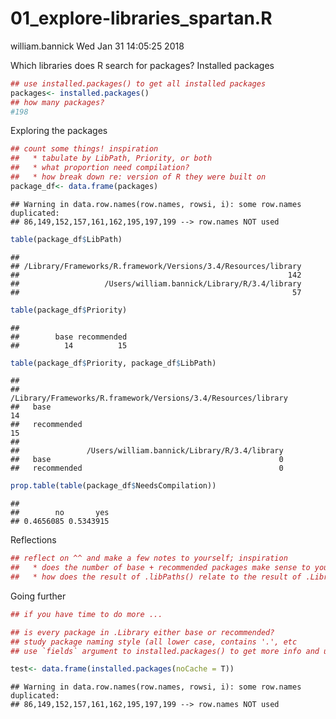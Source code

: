 01\_explore-libraries\_spartan.R
================
william.bannick
Wed Jan 31 14:05:25 2018

Which libraries does R search for packages? Installed packages

``` r
## use installed.packages() to get all installed packages
packages<- installed.packages()
## how many packages?
#198
```

Exploring the packages

``` r
## count some things! inspiration
##   * tabulate by LibPath, Priority, or both
##   * what proportion need compilation?
##   * how break down re: version of R they were built on
package_df<- data.frame(packages)
```

    ## Warning in data.row.names(row.names, rowsi, i): some row.names duplicated:
    ## 86,149,152,157,161,162,195,197,199 --> row.names NOT used

``` r
table(package_df$LibPath)
```

    ## 
    ## /Library/Frameworks/R.framework/Versions/3.4/Resources/library 
    ##                                                            142 
    ##                   /Users/william.bannick/Library/R/3.4/library 
    ##                                                             57

``` r
table(package_df$Priority)
```

    ## 
    ##        base recommended 
    ##          14          15

``` r
table(package_df$Priority, package_df$LibPath)
```

    ##              
    ##               /Library/Frameworks/R.framework/Versions/3.4/Resources/library
    ##   base                                                                    14
    ##   recommended                                                             15
    ##              
    ##               /Users/william.bannick/Library/R/3.4/library
    ##   base                                                   0
    ##   recommended                                            0

``` r
prop.table(table(package_df$NeedsCompilation))
```

    ## 
    ##        no       yes 
    ## 0.4656085 0.5343915

Reflections

``` r
## reflect on ^^ and make a few notes to yourself; inspiration
##   * does the number of base + recommended packages make sense to you?
##   * how does the result of .libPaths() relate to the result of .Library?
```

Going further

``` r
## if you have time to do more ...

## is every package in .Library either base or recommended?
## study package naming style (all lower case, contains '.', etc
## use `fields` argument to installed.packages() to get more info and use it!

test<- data.frame(installed.packages(noCache = T))
```

    ## Warning in data.row.names(row.names, rowsi, i): some row.names duplicated:
    ## 86,149,152,157,161,162,195,197,199 --> row.names NOT used

